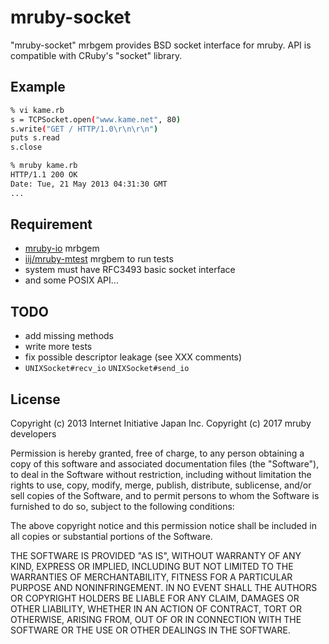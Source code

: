 # mruby-socket

"mruby-socket" mrbgem provides BSD socket interface for mruby.
API is compatible with CRuby's "socket" library.

## Example

```sh
% vi kame.rb
s = TCPSocket.open("www.kame.net", 80)
s.write("GET / HTTP/1.0\r\n\r\n")
puts s.read
s.close

% mruby kame.rb
HTTP/1.1 200 OK
Date: Tue, 21 May 2013 04:31:30 GMT
...
```

## Requirement

* [mruby-io](https://github.com/mruby/mruby/tree/master/mrbgems/mruby-io) mrbgem
* [iij/mruby-mtest](https://github.com/iij/mruby-mtest) mrgbem to run tests
* system must have RFC3493 basic socket interface
* and some POSIX API...

## TODO

* add missing methods
* write more tests
* fix possible descriptor leakage (see XXX comments)
* `UNIXSocket#recv_io` `UNIXSocket#send_io`

## License

Copyright (c) 2013 Internet Initiative Japan Inc.
Copyright (c) 2017 mruby developers

Permission is hereby granted, free of charge, to any person obtaining a
copy of this software and associated documentation files (the "Software"),
to deal in the Software without restriction, including without limitation
the rights to use, copy, modify, merge, publish, distribute, sublicense,
and/or sell copies of the Software, and to permit persons to whom the
Software is furnished to do so, subject to the following conditions:

The above copyright notice and this permission notice shall be included in
all copies or substantial portions of the Software.

THE SOFTWARE IS PROVIDED "AS IS", WITHOUT WARRANTY OF ANY KIND, EXPRESS OR
IMPLIED, INCLUDING BUT NOT LIMITED TO THE WARRANTIES OF MERCHANTABILITY,
FITNESS FOR A PARTICULAR PURPOSE AND NONINFRINGEMENT. IN NO EVENT SHALL THE
AUTHORS OR COPYRIGHT HOLDERS BE LIABLE FOR ANY CLAIM, DAMAGES OR OTHER
LIABILITY, WHETHER IN AN ACTION OF CONTRACT, TORT OR OTHERWISE, ARISING
FROM, OUT OF OR IN CONNECTION WITH THE SOFTWARE OR THE USE OR OTHER
DEALINGS IN THE SOFTWARE.
